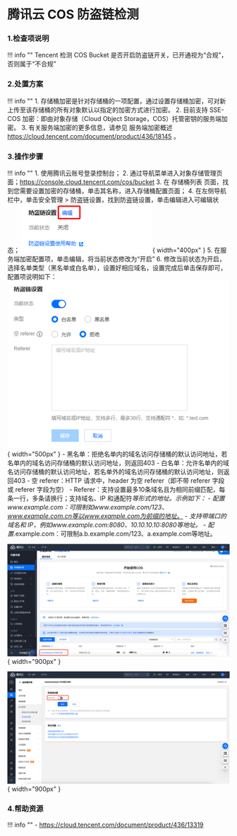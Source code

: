 # 腾讯云 COS 防盗链检测

### 1.检查项说明
!!! info ""
    Tencent  检测 COS Bucket 是否开启防盗链开关，已开通视为“合规”，否则属于“不合规”

### 2.处置方案
!!! info ""
    1. 存储桶加密是针对存储桶的一项配置，通过设置存储桶加密，可对新上传至该存储桶的所有对象默认以指定的加密方式进行加密。
    2. 目前支持 SSE-COS 加密：即由对象存储（Cloud Object Storage，COS）托管密钥的服务端加密。
    3. 有关服务端加密的更多信息，请参见 服务端加密概述 https://cloud.tencent.com/document/product/436/18145 。

### 3.操作步骤
!!! info ""
    1. 使用腾讯云账号登录控制台；
    2. 通过导航菜单进入对象存储管理页面；https://console.cloud.tencent.com/cos/bucket
    3. 在 存储桶列表 页面，找到您需要设置加密的存储桶，单击其名称，进入存储桶配置页面；
    4. 在左侧导航栏中，单击安全管理 > 防盗链设置，找到防盗链设置，单击编辑进入可编辑状态；
    ![处置方案-进入编辑状态](../../img/suggest/tencent/cos-antileech-edit.png){ width="400px" }
    5. 在服务端加密配置项，单击编辑，将当前状态修改为“开启”
    6. 修改当前状态为开启，选择名单类型（黑名单或白名单），设置好相应域名，设置完成后单击保存即可，配置项说明如下：
    ![处置方案-配置规则](../../img/suggest/tencent/cos-antileech-rule.png){ width="500px" }
        - 黑名单：拒绝名单内的域名访问存储桶的默认访问地址，若名单内的域名访问存储桶的默认访问地址，则返回403
        - 白名单：允许名单内的域名访问存储桶的默认访问地址，若名单外的域名访问存储桶的默认访问地址，则返回403
        - 空 referer：HTTP 请求中，header 为空 referer（即不带 referer 字段或 referer 字段为空）
        - Referer：支持设置最多10条域名且为相同前缀匹配，每条一行，多条请换行；支持域名、IP 和通配符*等形式的地址。示例如下：
            - 配置www.example.com：可限制如www.example.com/123、www.example.com.cn等以www.example.com为前缀的地址。
            - 支持带端口的域名和 IP，例如www.example.com:8080、10.10.10.10:8080等地址。
            - 配置*.example.com：可限制a.b.example.com/123、a.example.com等地址。

![处置方案-存储存储列表](../../img/suggest/tencent/cos-bucket-list.png){ width="900px" }

![处置方案-设置防盗链](../../img/suggest/tencent/cos-antileech-set.png){ width="900px" }

### 4.帮助资源
!!! info ""
    - https://cloud.tencent.com/document/product/436/13319
    
    